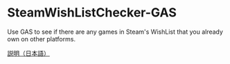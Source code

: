 # SteamWishListChecker-GAS
Use GAS to see if there are any games in Steam's WishList that you already own on other platforms.

[説明（日本語）](https://shioinu.net/gas-wishlist-checker/)
